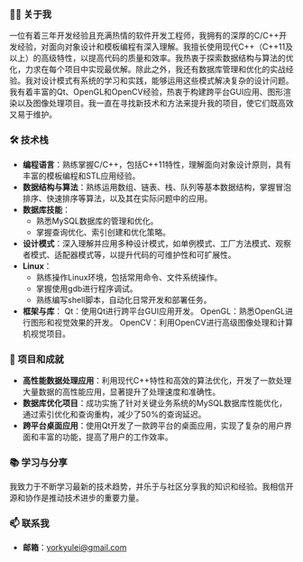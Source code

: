 
### 👨‍💻 关于我

一位有着三年开发经验且充满热情的软件开发工程师，我拥有的深厚的C/C++开发经验，对面向对象设计和模板编程有深入理解。我擅长使用现代C++（C++11及以上）的高级特性，以提高代码的质量和效率。我热衷于探索数据结构与算法的优化，力求在每个项目中实现最优解。除此之外，我还有数据库管理和优化的实战经验。我对设计模式有系统的学习和实践，能够运用这些模式解决复杂的设计问题。我有着丰富的Qt、OpenGL和OpenCV经验，热衷于构建跨平台GUI应用、图形渲染以及图像处理项目。我一直在寻找新技术和方法来提升我的项目，使它们既高效又易于维护。
### 🛠 技术栈

- **编程语言**：熟练掌握C/C++，包括C++11特性，理解面向对象设计原则，具有丰富的模板编程和STL应用经验。
- **数据结构与算法**：熟练运用数组、链表、栈、队列等基本数据结构，掌握冒泡排序、快速排序等算法，以及其在实际问题中的应用。
- **数据库技能**：
  - 熟悉MySQL数据库的管理和优化。
  - 掌握查询优化、索引创建和优化策略。
- **设计模式**：深入理解并应用多种设计模式，如单例模式、工厂方法模式、观察者模式、适配器模式等，以提升代码的可维护性和可扩展性。
- **Linux**：
  - 熟练操作Linux环境，包括常用命令、文件系统操作。
  - 掌握使用gdb进行程序调试。
  - 熟练编写shell脚本，自动化日常开发和部署任务。
- **框架与库**：
Qt：使用Qt进行跨平台GUI应用开发。
OpenGL：熟悉OpenGL进行图形和视觉效果的开发。
OpenCV：利用OpenCV进行高级图像处理和计算机视觉项目。

### 🌟 项目和成就

- **高性能数据处理应用**：利用现代C++特性和高效的算法优化，开发了一款处理大量数据的高性能应用，显著提升了处理速度和准确性。
- **数据库优化项目**：成功实施了针对关键业务系统的MySQL数据库性能优化，通过索引优化和查询重构，减少了50%的查询延迟。
- **跨平台桌面应用**：使用Qt开发了一款跨平台的桌面应用，实现了复杂的用户界面和丰富的功能，提高了用户的工作效率。

### 📚 学习与分享

我致力于不断学习最新的技术趋势，并乐于与社区分享我的知识和经验。我相信开源和协作是推动技术进步的重要力量。

### 📫 联系我
- **邮箱**：yorkyulei@gmail.com
